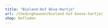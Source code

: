 ```yaml
---
title: "Bioland-Hof Böse-Hartje"
url: /thedinghausen/bioland-hof-boese-hartje/
shop: Hofladen
---
```

